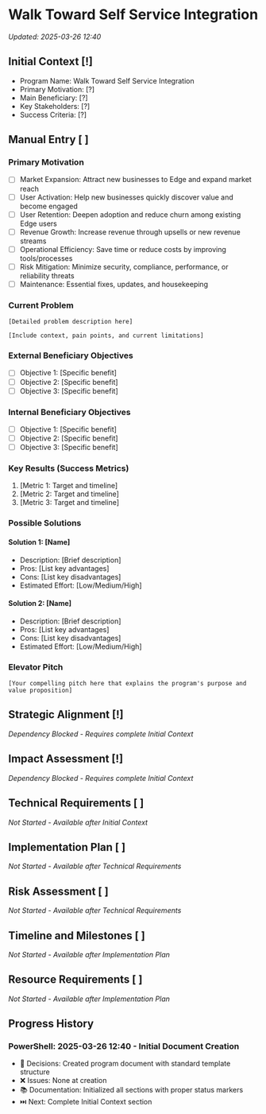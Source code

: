 # Walk Toward Self Service Integration

*Updated: 2025-03-26 12:40*

## Initial Context [!]
- Program Name: Walk Toward Self Service Integration
- Primary Motivation: [?]
- Main Beneficiary: [?]
- Key Stakeholders: [?]
- Success Criteria: [?]

## Manual Entry [ ]
### Primary Motivation
<!-- Select ONE of the following by removing the [ ] and adding [X] -->
- [ ] Market Expansion: Attract new businesses to Edge and expand market reach
- [ ] User Activation: Help new businesses quickly discover value and become engaged
- [ ] User Retention: Deepen adoption and reduce churn among existing Edge users
- [ ] Revenue Growth: Increase revenue through upsells or new revenue streams
- [ ] Operational Efficiency: Save time or reduce costs by improving tools/processes
- [ ] Risk Mitigation: Minimize security, compliance, performance, or reliability threats
- [ ] Maintenance: Essential fixes, updates, and housekeeping

### Current Problem
<!-- Provide 1-2 paragraphs describing the problem you are seeking to solve -->
```
[Detailed problem description here]

[Include context, pain points, and current limitations]
```

### External Beneficiary Objectives
<!-- List specific benefits for external beneficiaries. Leave blank if N/A -->
- [ ] Objective 1: [Specific benefit]
- [ ] Objective 2: [Specific benefit]
- [ ] Objective 3: [Specific benefit]

### Internal Beneficiary Objectives
<!-- List specific benefits for internal beneficiaries -->
- [ ] Objective 1: [Specific benefit]
- [ ] Objective 2: [Specific benefit]
- [ ] Objective 3: [Specific benefit]

### Key Results (Success Metrics)
<!-- List specific, measurable outcomes that define success -->
1. [Metric 1: Target and timeline]
2. [Metric 2: Target and timeline]
3. [Metric 3: Target and timeline]

### Possible Solutions
<!-- Describe multiple potential approaches to solving the problem -->

#### Solution 1: [Name]
- Description: [Brief description]
- Pros: [List key advantages]
- Cons: [List key disadvantages]
- Estimated Effort: [Low/Medium/High]

#### Solution 2: [Name]
- Description: [Brief description]
- Pros: [List key advantages]
- Cons: [List key disadvantages]
- Estimated Effort: [Low/Medium/High]

### Elevator Pitch
<!-- Provide a 1-2 sentence pitch explaining the why & what behind this program -->
```
[Your compelling pitch here that explains the program's purpose and value proposition]
```

## Strategic Alignment [!]
*Dependency Blocked - Requires complete Initial Context*

## Impact Assessment [!]
*Dependency Blocked - Requires complete Initial Context*

## Technical Requirements [ ]
*Not Started - Available after Initial Context*

## Implementation Plan [ ]
*Not Started - Available after Technical Requirements*

## Risk Assessment [ ]
*Not Started - Available after Technical Requirements*

## Timeline and Milestones [ ]
*Not Started - Available after Implementation Plan*

## Resource Requirements [ ]
*Not Started - Available after Implementation Plan*

## Progress History

### PowerShell: 2025-03-26 12:40 - Initial Document Creation
- 🤔 Decisions: Created program document with standard template structure
- ❌ Issues: None at creation
- 📚 Documentation: Initialized all sections with proper status markers
- ⏭️ Next: Complete Initial Context section 